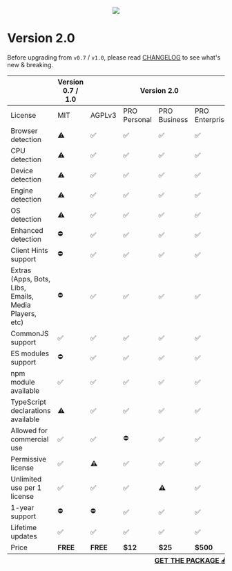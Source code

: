 <p align="center">
    <a href="https://uaparser.js.org"><img src="https://raw.githubusercontent.com/faisalman/ua-parser-js/gh-pages/images/uap-header.png"></a>
</p>



# Version 2.0
Before upgrading from `v0.7` / `v1.0`, please read [CHANGELOG](CHANGELOG.md) to 
see what's new & breaking.

<table>
    <thead>
        <tr>
            <th></th>
            <th>Version 0.7 / 1.0</th>
            <th colspan="4">Version 2.0</th>
        </tr>
    </thead>
    <tbody>
        <tr>
            <td>License</td>
            <td>MIT</td>
            <td>AGPLv3</td>
            <td>PRO Personal</td>
            <td>PRO Business</td>
            <td>PRO Enterprise</td>
        </tr>
        <tr>
            <td>Browser detection</td>
            <td><strong title="Basic detection">⚠️</strong></td>
            <td>✅</td>
            <td>✅</td>
            <td>✅</td>
            <td>✅</td>
        </tr>
        <tr>
            <td>CPU detection</td>
            <td><strong title="Basic detection">⚠️</strong></td>
            <td>✅</td>
            <td>✅</td>
            <td>✅</td>
            <td>✅</td>
        </tr>
        <tr>
            <td>Device detection</td>
            <td><strong title="Basic detection">⚠️</strong></td>
            <td>✅</td>
            <td>✅</td>
            <td>✅</td>
            <td>✅</td>
        </tr>
        <tr>
            <td>Engine detection</td>
            <td><strong title="Basic detection">⚠️</strong></td>
            <td>✅</td>
            <td>✅</td>
            <td>✅</td>
            <td>✅</td>
        </tr>
        <tr>
            <td>OS detection</td>
            <td><strong title="Basic detection">⚠️</strong></td>
            <td>✅</td>
            <td>✅</td>
            <td>✅</td>
            <td>✅</td>
        </tr>
        <tr>
            <td>Enhanced detection</td>
            <td>⛔️</td>
            <td>✅</td>
            <td>✅</td>
            <td>✅</td>
            <td>✅</td>
        </tr>
        <tr>
            <td>Client Hints support</td>
            <td>⛔️</td>
            <td>✅</td>
            <td>✅</td>
            <td>✅</td>
            <td>✅</td>
        </tr>
        <tr>
            <td>Extras (Apps, Bots, Libs, Emails, Media Players, etc)</td>
            <td>⛔️</td>
            <td>✅</td>
            <td>✅</td>
            <td>✅</td>
            <td>✅</td>
        </tr>
        <tr>
            <td>CommonJS support</td>
            <td>✅</td>
            <td>✅</td>
            <td>✅</td>
            <td>✅</td>
            <td>✅</td>
        </tr>
        <tr>
            <td>ES modules support</td>
            <td>⛔️</td>
            <td>✅</td>
            <td>✅</td>
            <td>✅</td>
            <td>✅</td>
        </tr>
        <tr>
            <td>npm module available</td>
            <td>✅</td>
            <td>✅</td>
            <td>✅</td>
            <td>✅</td>
            <td>✅</td>
        </tr>
        <tr>
            <td>TypeScript declarations available</td>
            <td><strong title="Community version">⚠️</strong></td>
            <td>✅</td>
            <td>✅</td>
            <td>✅</td>
            <td>✅</td>
        </tr>
        <tr>
            <td>Allowed for commercial use</td>
            <td>✅</td>
            <td>✅</td>
            <td>⛔️</td>
            <td>✅</td>
            <td>✅</td>
        </tr>
        <tr>
            <td>Permissive license</td>
            <td>✅</td>
            <td><strong title="Copyleft license">⚠️</strong></td>
            <td>✅</td>
            <td>✅</td>
            <td>✅</td>
        </tr>
        <tr>
            <td>Unlimited use per 1 license</td>
            <td>✅</td>
            <td>✅</td>
            <td>✅</td>
            <td><strong title="1 project per 1 license">⚠️</strong></td>
            <td>✅</td>
        </tr>
        <tr>
            <td>1-year support</td>
            <td>⛔️</td>
            <td>⛔️</td>
            <td>✅</td>
            <td>✅</td>
            <td>✅</td>
        </tr>
        <tr>
            <td>Lifetime updates</td>
            <td>✅</td>
            <td>✅</td>
            <td>✅</td>
            <td>✅</td>
            <td>✅</td>
        </tr>
        <tr>
            <td>Price</td>
            <td><strong title="Pay as you want">FREE</strong></td>
            <td><strong title="Pay as you want">FREE</strong></td>
            <td><strong title="$12 (one-time fee)">$12</strong></td>
            <td><strong title="$25 (one-time fee)">$25</strong></td>
            <td><strong title="$500 (one-time fee)">$500</strong></td>
        </tr>
    </tbody>
    <tfoot>
        <tr>
            <th align="right" colspan="6">
                <a target="_blank" href="https://store.faisalman.com/checkout/buy/e236ea87-9b2b-400e-9683-24367f731b35"> GET THE PACKAGE 📥</a>
            </th>
        </tr>
    </tfoot>
</table>
